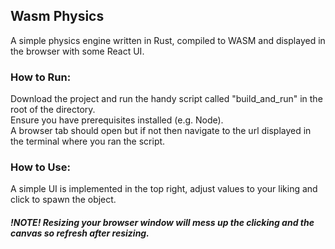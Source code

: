 ## Wasm Physics
A simple physics engine written in Rust, compiled to WASM and displayed in the browser with some React UI.

### How to Run:
Download the project and run the handy script called "build_and_run" in the root of the directory. \
Ensure you have prerequisites installed (e.g. Node). \
A browser tab should open but if not then navigate to the url displayed in the terminal where you ran the script.

### How to Use:
A simple UI is implemented in the top right, adjust values to your liking and click to spawn the object.

##### !NOTE! Resizing your browser window will mess up the clicking and the canvas so refresh after resizing.